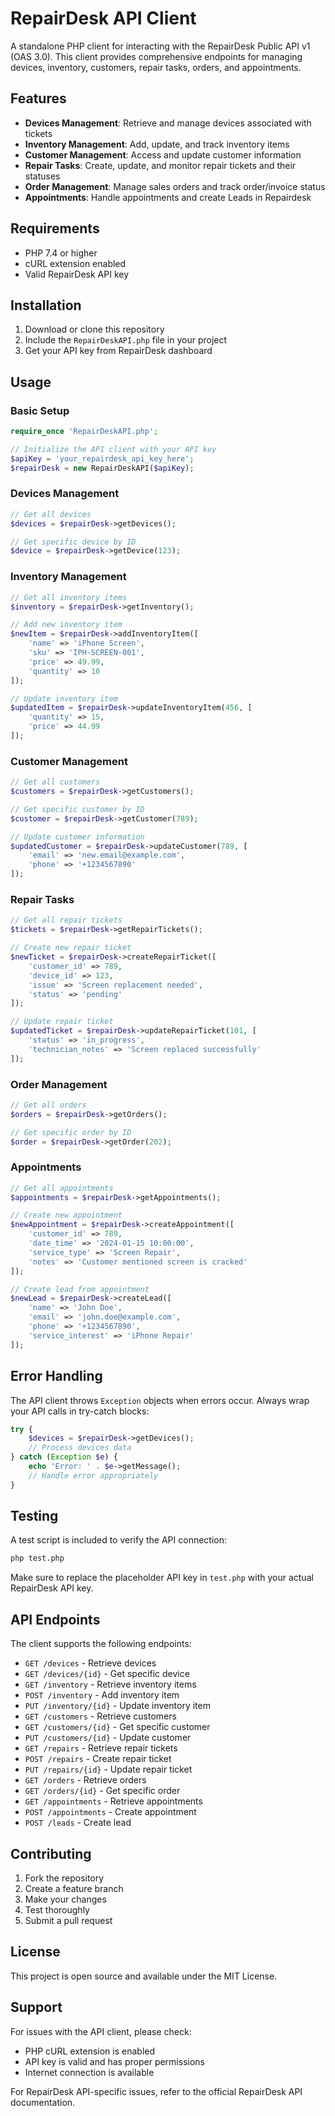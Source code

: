 # RepairDesk API Client

A standalone PHP client for interacting with the RepairDesk Public API v1 (OAS 3.0). This client provides comprehensive endpoints for managing devices, inventory, customers, repair tasks, orders, and appointments.

## Features

- **Devices Management**: Retrieve and manage devices associated with tickets
- **Inventory Management**: Add, update, and track inventory items
- **Customer Management**: Access and update customer information
- **Repair Tasks**: Create, update, and monitor repair tickets and their statuses
- **Order Management**: Manage sales orders and track order/invoice status
- **Appointments**: Handle appointments and create Leads in Repairdesk

## Requirements

- PHP 7.4 or higher
- cURL extension enabled
- Valid RepairDesk API key

## Installation

1. Download or clone this repository
2. Include the `RepairDeskAPI.php` file in your project
3. Get your API key from RepairDesk dashboard

## Usage

### Basic Setup

```php
require_once 'RepairDeskAPI.php';

// Initialize the API client with your API key
$apiKey = 'your_repairdesk_api_key_here';
$repairDesk = new RepairDeskAPI($apiKey);
```

### Devices Management

```php
// Get all devices
$devices = $repairDesk->getDevices();

// Get specific device by ID
$device = $repairDesk->getDevice(123);
```

### Inventory Management

```php
// Get all inventory items
$inventory = $repairDesk->getInventory();

// Add new inventory item
$newItem = $repairDesk->addInventoryItem([
    'name' => 'iPhone Screen',
    'sku' => 'IPH-SCREEN-001',
    'price' => 49.99,
    'quantity' => 10
]);

// Update inventory item
$updatedItem = $repairDesk->updateInventoryItem(456, [
    'quantity' => 15,
    'price' => 44.99
]);
```

### Customer Management

```php
// Get all customers
$customers = $repairDesk->getCustomers();

// Get specific customer by ID
$customer = $repairDesk->getCustomer(789);

// Update customer information
$updatedCustomer = $repairDesk->updateCustomer(789, [
    'email' => 'new.email@example.com',
    'phone' => '+1234567890'
]);
```

### Repair Tasks

```php
// Get all repair tickets
$tickets = $repairDesk->getRepairTickets();

// Create new repair ticket
$newTicket = $repairDesk->createRepairTicket([
    'customer_id' => 789,
    'device_id' => 123,
    'issue' => 'Screen replacement needed',
    'status' => 'pending'
]);

// Update repair ticket
$updatedTicket = $repairDesk->updateRepairTicket(101, [
    'status' => 'in_progress',
    'technician_notes' => 'Screen replaced successfully'
]);
```

### Order Management

```php
// Get all orders
$orders = $repairDesk->getOrders();

// Get specific order by ID
$order = $repairDesk->getOrder(202);
```

### Appointments

```php
// Get all appointments
$appointments = $repairDesk->getAppointments();

// Create new appointment
$newAppointment = $repairDesk->createAppointment([
    'customer_id' => 789,
    'date_time' => '2024-01-15 10:00:00',
    'service_type' => 'Screen Repair',
    'notes' => 'Customer mentioned screen is cracked'
]);

// Create lead from appointment
$newLead = $repairDesk->createLead([
    'name' => 'John Doe',
    'email' => 'john.doe@example.com',
    'phone' => '+1234567890',
    'service_interest' => 'iPhone Repair'
]);
```

## Error Handling

The API client throws `Exception` objects when errors occur. Always wrap your API calls in try-catch blocks:

```php
try {
    $devices = $repairDesk->getDevices();
    // Process devices data
} catch (Exception $e) {
    echo 'Error: ' . $e->getMessage();
    // Handle error appropriately
}
```

## Testing

A test script is included to verify the API connection:

```bash
php test.php
```

Make sure to replace the placeholder API key in `test.php` with your actual RepairDesk API key.

## API Endpoints

The client supports the following endpoints:

- `GET /devices` - Retrieve devices
- `GET /devices/{id}` - Get specific device
- `GET /inventory` - Retrieve inventory items
- `POST /inventory` - Add inventory item
- `PUT /inventory/{id}` - Update inventory item
- `GET /customers` - Retrieve customers
- `GET /customers/{id}` - Get specific customer
- `PUT /customers/{id}` - Update customer
- `GET /repairs` - Retrieve repair tickets
- `POST /repairs` - Create repair ticket
- `PUT /repairs/{id}` - Update repair ticket
- `GET /orders` - Retrieve orders
- `GET /orders/{id}` - Get specific order
- `GET /appointments` - Retrieve appointments
- `POST /appointments` - Create appointment
- `POST /leads` - Create lead

## Contributing

1. Fork the repository
2. Create a feature branch
3. Make your changes
4. Test thoroughly
5. Submit a pull request

## License

This project is open source and available under the MIT License.

## Support

For issues with the API client, please check:
- PHP cURL extension is enabled
- API key is valid and has proper permissions
- Internet connection is available

For RepairDesk API-specific issues, refer to the official RepairDesk API documentation.
